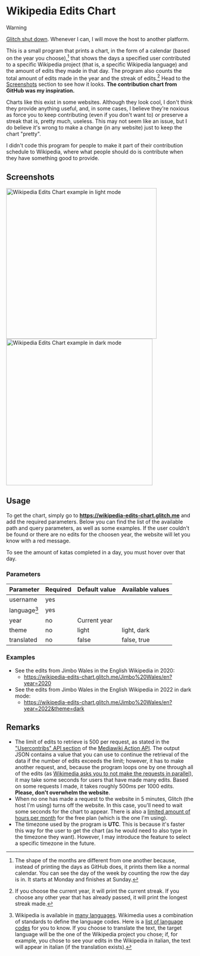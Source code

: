 # Wikipedia Edits Chart

> [!WARNING]
> [Glitch shut down](https://blog.glitch.com/post/changes-are-coming-to-glitch/). Whenever I can, I will move the host to another platform.

This is a small program that prints a chart, in the form of a calendar (based
on the year you choose),[^1] that shows the days a specified user contributed to
a specific Wikipedia project (that is, a specific Wikipedia language) and the
amount of edits they made in that day. The program also counts the total
amount of edits made in the year and the streak of edits.[^2] Head to the
[Screenshots](#screenshots) section to see how it looks. **The contribution
chart from GitHub was my inspiration.**

Charts like this exist in some websites. Although they look cool, I don't think
they provide anything useful, and, in some cases, I believe they're noxious as
force you to keep contributing (even if you don't want to) or preserve a streak
that is, pretty much, useless. This may not seem like an issue, but I do believe
it's wrong to make a change (in any website) just to keep the chart "pretty".

I didn't code this program for people to make it part of their contribution schedule
to Wikipedia, where what people should do is contribute when they have something
good to provide.

## Screenshots

<a href="https://wikipedia-edits-chart.glitch.me/Jimbo%20Wales/en?year=2021"><img alt="Wikipedia Edits Chart example in light mode" src="https://user-images.githubusercontent.com/37962411/198012135-e72aa9fd-1035-44b7-bf74-3298720bf26f.png" title="In light mode" height="404"/></a>
<a href="https://wikipedia-edits-chart.glitch.me/Jimbo%20Wales/en?year=2022&theme=dark"><img alt="Wikipedia Edits Chart example in dark mode" src="https://user-images.githubusercontent.com/37962411/198012209-8b561a39-2841-4aad-a57a-61f42e23c13d.png" title="In dark mode" height="393"/></a>

## Usage

To get the chart, simply go to **https://wikipedia-edits-chart.glitch.me** and
add the required parameters. Below you can find the list of the available path
and query parameters, as well as some examples. If the user couldn't be found or
there are no edits for the choosen year, the website will let you know with a red
message.

To see the amount of katas completed in a day, you must hover over that day.

### Parameters

| Parameter          | Required | Default value    | Available values |
| ------------------ | -------- | ---------------- | ---------------- |
| username           | yes      |                  |                  |
| language[^3]       | yes      |                  |                  |
| year               | no       | Current year     |                  |
| theme              | no       | light            | light, dark      |
| translated         | no       | false            | false, true      |

### Examples

- See the edits from Jimbo Wales in the English Wikipedia in 2020:
    - https://wikipedia-edits-chart.glitch.me/Jimbo%20Wales/en?year=2020
- See the edits from Jimbo Wales in the English Wikipedia in 2022 in dark mode:
    - https://wikipedia-edits-chart.glitch.me/Jimbo%20Wales/en?year=2022&theme=dark

## Remarks

- The limit of edits to retrieve is 500 per request, as stated in the
["Usercontribs" API section](https://www.mediawiki.org/wiki/API:Usercontribs) of
the [Mediawiki Action API](https://www.mediawiki.org/wiki/API:Main_page).
The output JSON contains a value that you can use to continue the retrieval of
the data if the number of edits exceeds the limit; however, it has to make another
request, and, because the program loops one by one through all of the edits
(as [Wikimedia asks you to not make the requests in parallel](https://www.mediawiki.org/wiki/API:Etiquette)),
it may take some seconds for users that have made many edits. Based on some
requests I made, it takes roughly 500ms per 1000 edits. **Please, don't overwhelm
the website**.
- When no one has made a request to the website in 5 minutes, Glitch (the host
I'm using) turns off the website. In this case, you'll need to wait some seconds for
the chart to appear. There is also a [limited amount of hours per month](https://help.glitch.com/kb/article/17-technical-restrictions/)
for the free plan (which is the one I'm using).
- The timezone used by the program is **UTC**. This is because it's faster this way
for the user to get the chart (as he would need to also type in the timezone they
want). However, I may introduce the feature to select a specific timezone in the
future.

[^1]: The shape of the months are different from one another because, instead of
printing the days as GitHub does, it prints them like a normal calendar. You can
see the day of the week by counting the row the day is in. It starts at Monday and
finishes at Sunday.
[^2]: If you choose the current year, it will print the current streak. If you
choose any other year that has already passed, it will print the longest streak
made.
[^3]: Wikipedia is available in [many languages](https://meta.wikimedia.org/wiki/List_of_Wikipedias).
Wikimedia uses a combination of standards to define the language codes. Here is a
[list of language codes](https://en.wikipedia.org/wiki/List_of_ISO_639-1_codes) for you to know.
If you choose to translate the text, the target language will be the one of the
Wikipedia project you chose; if, for example, you chose to see your edits in the
Wikipedia in italian, the text will appear in italian (if the translation exists).

